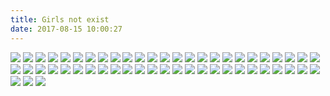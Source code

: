 ```yaml
---
title: Girls not exist
date: 2017-08-15 10:00:27
---
```

![](https://ws1.sinaimg.cn/large/610dc034ly1fiiiyfcjdoj20u00u0ju0.jpg)
![](https://ws1.sinaimg.cn/large/610dc034ly1fiednrydq8j20u011itfz.jpg)
![](https://ws1.sinaimg.cn/large/610dc034ly1fid5poqfznj20u011imzm.jpg)
![](https://ws1.sinaimg.cn/large/610dc034ly1fibksd2mbmj20u011iacx.jpg)
![](https://ws1.sinaimg.cn/large/610dc034gy1fi678xgq1ij20pa0vlgo4.jpg)
![](https://ws1.sinaimg.cn/large/610dc034gy1fi502l3eqjj20u00hz41j.jpg)
![](https://ws1.sinaimg.cn/large/610dc034gy1fi2okd7dtjj20u011h40b.jpg)
![](http://ww1.sinaimg.cn/large/610dc034ly1fhyeyv5qwkj20u00u0q56.jpg)
![](http://ww1.sinaimg.cn/large/610dc034ly1fhxe0hfzr0j20u011in1q.jpg)
![](https://ws1.sinaimg.cn/large/610dc034gy1fhvf13o2eoj20u011hjx6.jpg)
![](https://ws1.sinaimg.cn/large/610dc034gy1fhupzs0awwj20u00u0tcf.jpg)
![](http://ww1.sinaimg.cn/large/610dc034ly1fhrcmgo6p0j20u00u00uu.jpg)
![](https://ws1.sinaimg.cn/large/610dc034ly1fhq25406waj20u00u0b29.jpg)
![](https://ws1.sinaimg.cn/large/610dc034ly1fhovjwwphfj20u00u04qp.jpg)
![](https://ws1.sinaimg.cn/large/610dc034ly1fhnqjm1vczj20rs0rswia.jpg)
![](https://ws1.sinaimg.cn/large/610dc034ly1fhj5228gwdj20u00u0qv5.jpg)
![](https://ws1.sinaimg.cn/large/610dc034ly1fhj53yz5aoj21hc0xcn41.jpg)
![](https://ws1.sinaimg.cn/large/610dc034ly1fhhz28n9vyj20u00u00w9.jpg)
![](https://ws1.sinaimg.cn/large/610dc034ly1fhgsi7mqa9j20ku0kuh1r.jpg)
![](https://ws1.sinaimg.cn/large/610dc034ly1fhfmsbxvllj20u00u0q80.jpg)
![](https://ws1.sinaimg.cn/large/610dc034ly1fhegpeu0h5j20u011iae5.jpg)
![](https://ws1.sinaimg.cn/large/610dc034ly1fhb0t7ob2mj20u011itd9.jpg)
![](https://ws1.sinaimg.cn/large/610dc034gy1fh9utulf4kj20u011itbo.jpg)
![](https://ws1.sinaimg.cn/large/610dc034ly1fh8ox6bmjlj20u00u0mz7.jpg)
![](https://ws1.sinaimg.cn/large/610dc034ly1fh7hwi9lhzj20u011hqa9.jpg)
![](https://ws1.sinaimg.cn/large/610dc034ly1fgllsthvu1j20u011in1p.jpg)
![](https://ws1.sinaimg.cn/large/610dc034ly1fgj7jho031j20u011itci.jpg)
![](https://ws1.sinaimg.cn/large/610dc034ly1fgi3vd6irmj20u011i439.jpg)
![](https://ws1.sinaimg.cn/large/610dc034ly1fgepc1lpvfj20u011i0wv.jpg)
![](https://ws1.sinaimg.cn/large/610dc034ly1fgdmpxi7erj20qy0qyjtr.jpg)
![](https://ws1.sinaimg.cn/large/610dc034ly1fgchgnfn7dj20u00uvgnj.jpg)
![](https://ws1.sinaimg.cn/large/610dc034ly1fgbbp94y9zj20u011idkf.jpg)
![](https://ws1.sinaimg.cn/large/610dc034ly1fga6auw8ycj20u00u00uw.jpg)
![](https://ws1.sinaimg.cn/large/d23c7564ly1fg7ow5jtl9j20pb0pb4gw.jpg)
![](https://ws1.sinaimg.cn/large/d23c7564ly1fg6qckyqxkj20u00zmaf1.jpg)
![](https://ws1.sinaimg.cn/large/610dc034ly1fg5dany6uzj20u011iq60.jpg)
![](https://ws1.sinaimg.cn/large/610dc034ly1ffyp4g2vwxj20u00tu77b.jpg)
![](https://ws1.sinaimg.cn/large/610dc034ly1ffxjlvinj5j20u011igri.jpg)
![](https://ws1.sinaimg.cn/mw690/610dc034ly1ffwb7npldpj20u00u076z.jpg)
![](https://ws1.sinaimg.cn/large/610dc034ly1ffv3gxs37oj20u011i0vk.jpg)
![](http://wx2.sinaimg.cn/mw600/006cZ2iWgy1fd2smqa2yej30ks0tv78l.jpg)
![](http://wx4.sinaimg.cn/mw600/006i7pDIgy1fij8qjk7kmj30rs15o7wh.jpg)
![](http://wx4.sinaimg.cn/mw600/6ebedee6ly1fijtacumxdj20qo0zkgq7.jpg)
![](http://wx1.sinaimg.cn/thumb180/005Xp8dCgy1fijpa3yom3g306e044n7t.gif)
![](http://wx4.sinaimg.cn/mw600/006UEPpXgy1fijoepv30aj30sg16oqf3.jpg)
![](http://wx1.sinaimg.cn/mw600/661eb95cgy1ficn73ecpej20rl14h7eq.jpg)
![](http://wx2.sinaimg.cn/thumb180/661eb95cgy1ficn71wbilg20dw077tza.gif)
![](http://wx3.sinaimg.cn/thumb180/7ecfe92dgy1fijo1xal7fg209y09vb2d.gif)
![](http://wx1.sinaimg.cn/thumb180/7ecfe92dly1fijnu42k4jg20fw08zkjv.gif)
![](http://wx4.sinaimg.cn/mw600/006UEPpXgy1fijndtksl3j30oz0xc0u4.jpg)
![](http://wx4.sinaimg.cn/thumb180/c8973f96ly1fiid039ogrg207a06y7wh.gif)
![](http://wx4.sinaimg.cn/mw600/006UEPpXgy1fijlq4888zj30rs0kon0q.jpg)
![](http://wx2.sinaimg.cn/mw600/006UEPpXgy1fijlhqg4arj30rs0kon0q.jpg)
